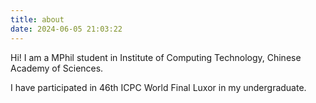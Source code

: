 ```yaml
---
title: about
date: 2024-06-05 21:03:22
---
```

Hi! I am a MPhil student in Institute of Computing Technology, Chinese Academy of Sciences. 

I have participated in 46th ICPC World Final Luxor in my undergraduate.
